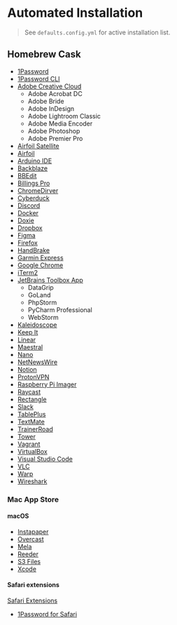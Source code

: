 # Automated Installation

> See `defaults.config.yml` for active installation list.

## Homebrew Cask

- [1Password](https://agilebits.com/downloads)
- [1Password CLI](https://www.google.com/search?client=safari&rls=en&q=1Password+CLI&ie=UTF-8&oe=UTF-8)
- [Adobe Creative Cloud](http://www.adobe.com/creativecloud/desktop-app.html)
  - Adobe Acrobat DC
  - Adobe Bride
  - Adobe InDesign
  - Adobe Lightroom Classic
  - Adobe Media Encoder
  - Adobe Photoshop
  - Adobe Premier Pro
- [Airfoil Satellite](https://rogueamoeba.com/airfoil/satellite/mac/)
- [Airfoil](https://rogueamoeba.com/airfoil/mac/)
- [Arduino IDE](https://www.arduino.cc/en/software)
- [Backblaze](https://www.backblaze.com/mac/install_backblaze.dmg)
- [BBEdit](https://www.barebones.com/products/bbedit/)
- [Billings Pro](https://www.marketcircle.com/billingspro/)
- [ChromeDirver](https://chromedriver.chromium.org/downloads)
- [Cyberduck](https://cyberduck.io/download)
- [Discord](https://discord.com/download)
- [Docker](https://store.docker.com/editions/community/docker-ce-desktop-mac)
- [Doxie](https://help.getdoxie.com/doxiepro/software/download/)
- [Dropbox](https://www.dropbox.com/downloading?src=index)
- [Figma](https://www.figma.com/download/desktop/mac)
- [Firefox](http://www.mozilla.org/en-US/firefox/all/)
- [HandBrake](https://handbrake.fr/rotation.php?file=HandBrake-1.6.1.dmg)
- [Garmin Express](https://www.garmin.com/en-US/software/express)
- [Google Chrome](https://www.google.com/intl/en/chrome/browser/)
- [iTerm2](https://www.iterm2.com/)
- [JetBrains Toolbox App](https://www.jetbrains.com/toolbox/app/)
  - DataGrip
  - GoLand
  - PhpStorm
  - PyCharm Professional
  - WebStorm
- [Kaleidoscope](https://www.kaleidoscopeapp.com)
- [Keep It](http://reinventedsoftware.com/keepit/downloads/)
- [Linear](https://linear.app)
- [Maestral](https://maestral.app)
- [Nano](https://www.nano-editor.org/download.php)
- [NetNewsWire](http://netnewswireapp.com/mac/)
- [Notion](https://www.notion.so/desktop)
- [ProtonVPN](https://protonvpn.com/download/)
- [Raspberry Pi Imager](https://downloads.raspberrypi.org/imager/imager_latest.dmg)
- [Raycast](https://raycast.com)
- [Rectangle](https://rectangleapp.com)
- [Slack](https://slack.com/downloads/mac)
- [TablePlus](https://tableplus.com/release/osx/tableplus_latest)
- [TextMate](http://macromates.com/download)
- [TrainerRoad](https://reinventedsoftware.com/keepit/)
- [Tower](https://www.git-tower.com/mac/)
- [Vagrant](https://www.vagrantup.com/downloads.html)
- [VirtualBox](https://www.virtualbox.org/wiki/Downloads)
- [Visual Studio Code](https://code.visualstudio.com)
- [VLC](https://www.videolan.org/vlc/download-macosx.html)
- [Warp](https://www.warp.dev)
- [Wireshark](https://www.wireshark.org/download.html)

### Mac App Store

#### macOS

- [Instapaper](https://apps.apple.com/us/app/instapaper/id288545208)
- [Overcast](https://apps.apple.com/us/app/overcast/id888422857)
- [Mela](https://apps.apple.com/us/app/mela-recipe-manager/id1568924476)
- [Reeder](https://apps.apple.com/us/app/reeder-4/id1449412482)
- [S3 Files](https://apps.apple.com/us/app/s3-files/id6447647340)
- [Xcode](https://itunes.apple.com/us/app/xcode/id497799835)

#### Safari extensions

[Safari Extensions](https://safari-extensions.apple.com)

- [1Password for Safari](https://apps.apple.com/us/app/1password-for-safari/id1569813296?mt=12)
